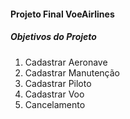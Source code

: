 <h4>Projeto Final VoeAirlines</h4>
<h5>Objetivos do Projeto</h5>

<ol>
    <li>Cadastrar Aeronave</li>
    <li>Cadastrar Manutenção</li>
    <li>Cadastrar Piloto</li>
    <li>Cadastrar Voo </li>
    <li>Cancelamento</li>    
</ol>

